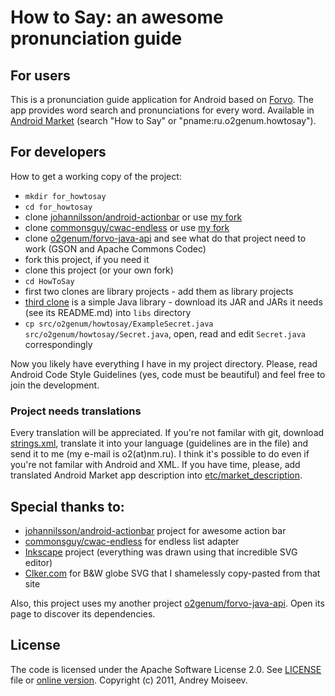 How to Say: an awesome pronunciation guide
===========================================
For users
---------
This is a pronunciation guide application for Android based on [Forvo](http://forvo.com). The app provides word search and pronunciations for every word. Available in [Android Market](https://market.android.com/details?id=ru.o2genum.howtosay) (search "How to Say" or "pname:ru.o2genum.howtosay").

For developers
--------------
How to get a working copy of the project:

 * `mkdir for_howtosay`
 * `cd for_howtosay`
 * clone [johannilsson/android-actionbar](/johannilsson/android-actionbar) or use [my fork](/o2genum/android-actionbar)
 * clone [commonsguy/cwac-endless](/commonsguy/cwac-endless) or use [my fork](/o2genum/cwac-endless)
 * clone [o2genum/forvo-java-api](/o2genum/forvo-java-api) and see what do that project need to work (GSON and Apache Commons Codec)
 * fork this project, if you need it
 * clone this project (or your own fork)
 * `cd HowToSay`
 * first two clones are library projects - add them as library projects
 * [third clone](/o2genum/forvo-java-api) is a simple Java library - download its JAR and JARs it needs (see its README.md) into `libs` directory
 * `cp src/o2genum/howtosay/ExampleSecret.java src/o2genum/howtosay/Secret.java`, open, read and edit `Secret.java` correspondingly

Now you likely have everything I have in my project directory. Please, read Android Code Style Guidelines (yes, code must be beautiful) and feel free to join the development.

### Project needs translations
Every translation will be appreciated. If you're not familar with git, download [strings.xml](/o2genum/HowToSay/blob/master/res/values/strings.xml), translate it into your language (guidelines are in the file) and send it to me (my e-mail is o2(at)nm.ru). I think it's possible to do even if you're not familar with Android and XML. If you have time, please, add translated Android Market app description into [etc/market_description](/o2genum/HowToSay/blob/master/etc/market_description).

Special thanks to:
-----------------

 * [johannilsson/android-actionbar](/johannilsson/android-actionbar) project for awesome action bar
 * [commonsguy/cwac-endless](/commonsguy/cwac-endless) for endless list adapter
 * [Inkscape](http://inkscape.org/) project (everything was drawn using that incredible SVG editor)
 * [Clker.com](http://www.clker.com/clipart-black-and-white-globe.html) for B&W globe SVG that I shamelessly copy-pasted from that site

Also, this project uses my another project [o2genum/forvo-java-api](/o2genum/forvo-java-api). Open its page to discover its dependencies.

License
-------
The code is licensed under the Apache Software License 2.0. See [LICENSE](/o2genum/HowToSay/blob/master/LICENSE) file or [online version](http://www.apache.org/licenses/LICENSE-2.0.html). Copyright (c) 2011, Andrey Moiseev.
